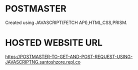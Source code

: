 # POSTMASTER
Created using JAVASCRIPT(FETCH API),HTML,CSS,PRISM.

# HOSTED WEBSITE URL
https://POSTMASTER-TO-GET-AND-POST-REQUEST-USING-JAVASCRIPTNG.santoshzore.repl.co
